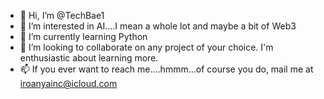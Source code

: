 - 👋 Hi, I’m @TechBae1
- 👀 I’m interested in AI....I mean a whole lot and maybe a bit of Web3
- 🌱 I’m currently learning Python 
- 💞️ I’m looking to collaborate on any project of your choice. I'm enthusiastic about learning more.
- 📫 If you ever want to reach me....hmmm...of course you do, mail me at iroanyainc@icloud.com

<!---
TechBae1/TechBae1 is a ✨ special ✨ repository because its `README.md` (this file) appears on your GitHub profile.
You can click the Preview link to take a look at your changes.
--->
